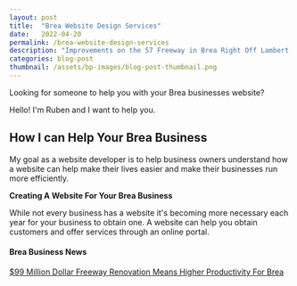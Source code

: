 ```yaml
---
layout: post
title:  "Brea Website Design Services"
date:   2022-04-20
permalink: /brea-website-design-services
description: "Improvements on the 57 Freeway in Brea Right Off Lambert Signal A Higher Flow of Foot Traffic"
categories: blog-post
thumbnail: /assets/bp-images/blog-post-thumbnail.png
---
```


Looking for someone to help you with your Brea businesses website?

Hello! I'm Ruben and I want to help you.

## How I can Help Your Brea Business
My goal as a website developer is to help business owners understand how a website can help make their lives easier and make their businesses run more efficiently.

**Creating A Website For Your Brea Business**

While not every business has a website it's becoming more necessary each year for your business to obtain one.  A website can help you obtain customers and offer services through an online portal. 
 

#### Brea Business News


[$99 Million Dollar Freeway Renovation Means Higher Productivity For Brea](https://rooben.design/brea-website-design-services)
